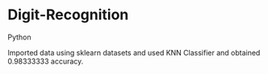 # Digit-Recognition
Python

Imported data using sklearn datasets and used KNN Classifier and obtained 0.98333333 accuracy.
